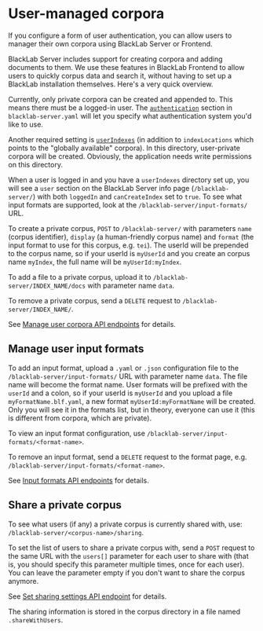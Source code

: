 # User-managed corpora

If you configure a form of user authentication, you can allow users to manager their own corpora using BlackLab Server or Frontend.

BlackLab Server includes support for creating corpora and adding documents to them. We use these features in BlackLab Frontend to allow users to quickly corpus data and search it, without having to set up a BlackLab installation themselves. Here's a very quick overview.

Currently, only private corpora can be created and appended to. This means there must be a logged-in user. The [`authentication`](configuration.md#authentication) section in `blacklab-server.yaml` will let you specify what authentication system you'd like to use.

Another required setting is [`userIndexes`](/server/configuration.html#corpora-locations) (in addition to `indexLocations` which points to the "globally available" corpora). In this directory, user-private corpora will be created. Obviously, the application needs write permissions on this directory.

When a user is logged in and you have a `userIndexes` directory set up, you will see a `user` section on the BlackLab Server info page (`/blacklab-server/`) with both `loggedIn` and `canCreateIndex` set to `true`. To see what input formats are supported, look at the `/blacklab-server/input-formats/` URL.

To create a private corpus, `POST` to `/blacklab-server/` with parameters `name` (corpus identifier), `display` (a human-friendly corpus name) and `format` (the input format to use for this corpus, e.g. `tei`). The userId will be prepended to the corpus name, so if your userId is `myUserId` and you create an corpus name `myIndex`, the full name will be `myUserId:myIndex`.

To add a file to a private corpus, upload it to `/blacklab-server/INDEX_NAME/docs` with parameter name `data`.

To remove a private corpus, send a `DELETE` request to `/blacklab-server/INDEX_NAME/`.

See [Manage user corpora API endpoints](/server/rest-api/corpus-management) for details.

## Manage user input formats

To add an input format, upload a `.yaml` or `.json` configuration file to the `/blacklab-server/input-formats/` URL with parameter name `data`. The file name will become the format name. User formats will be prefixed with the `userId` and a colon, so if your userId is `myUserId` and you upload a file `myFormatName.blf.yaml`, a new format `myUserId:myFormatName` will be created. Only you will see it in the formats list, but in theory, everyone can use it (this is different from corpora, which are private).

To view an input format configuration, use `/blacklab-server/input-formats/<format-name>`.

To remove an input format, send a `DELETE` request to the format page, e.g. `/blacklab-server/input-formats/<format-name>`.

See [Input formats API endpoints](/server/rest-api/input-formats/) for details.

## Share a private corpus

To see what users (if any) a private corpus is currently shared with, use: `/blacklab-server/<corpus-name>/sharing`.

To set the list of users to share a private corpus with, send a `POST` request to the same URL with the `users[]` parameter for each user to share with (that is, you should specify this parameter multiple times, once for each user). You can leave the parameter empty if you don't want to share the corpus anymore.

See [Set sharing settings API endpoint](/server/rest-api/corpus-management/sharing-save.html) for details.

The sharing information is stored in the corpus directory in a file named `.shareWithUsers`.

